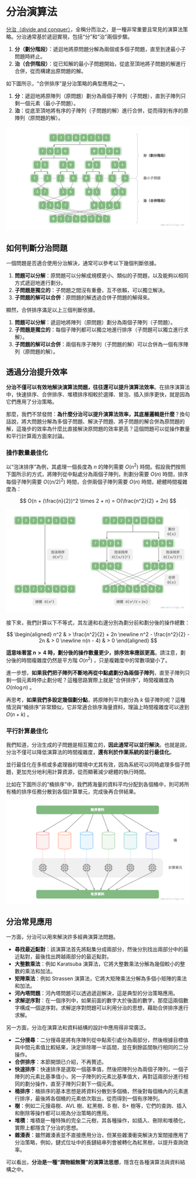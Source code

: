 # 分治演算法

<u>分治（divide and conquer）</u>，全稱分而治之，是一種非常重要且常見的演算法策略。分治通常基於遞迴實現，包括“分”和“治”兩個步驟。

1. **分（劃分階段）**：遞迴地將原問題分解為兩個或多個子問題，直至到達最小子問題時終止。
2. **治（合併階段）**：從已知解的最小子問題開始，從底至頂地將子問題的解進行合併，從而構建出原問題的解。

如下圖所示，“合併排序”是分治策略的典型應用之一。

1. **分**：遞迴地將原陣列（原問題）劃分為兩個子陣列（子問題），直到子陣列只剩一個元素（最小子問題）。
2. **治**：從底至頂地將有序的子陣列（子問題的解）進行合併，從而得到有序的原陣列（原問題的解）。

![合併排序的分治策略](divide_and_conquer.assets/divide_and_conquer_merge_sort.png)

## 如何判斷分治問題

一個問題是否適合使用分治解決，通常可以參考以下幾個判斷依據。

1. **問題可以分解**：原問題可以分解成規模更小、類似的子問題，以及能夠以相同方式遞迴地進行劃分。
2. **子問題是獨立的**：子問題之間沒有重疊，互不依賴，可以獨立解決。
3. **子問題的解可以合併**：原問題的解透過合併子問題的解得來。

顯然，合併排序滿足以上三個判斷依據。

1. **問題可以分解**：遞迴地將陣列（原問題）劃分為兩個子陣列（子問題）。
2. **子問題是獨立的**：每個子陣列都可以獨立地進行排序（子問題可以獨立進行求解）。
3. **子問題的解可以合併**：兩個有序子陣列（子問題的解）可以合併為一個有序陣列（原問題的解）。

## 透過分治提升效率

**分治不僅可以有效地解決演算法問題，往往還可以提升演算法效率**。在排序演算法中，快速排序、合併排序、堆積排序相較於選擇、冒泡、插入排序更快，就是因為它們應用了分治策略。

那麼，我們不禁發問：**為什麼分治可以提升演算法效率，其底層邏輯是什麼**？換句話說，將大問題分解為多個子問題、解決子問題、將子問題的解合併為原問題的解，這幾步的效率為什麼比直接解決原問題的效率更高？這個問題可以從操作數量和平行計算兩方面來討論。

### 操作數量最佳化

以“泡沫排序”為例，其處理一個長度為 $n$ 的陣列需要 $O(n^2)$ 時間。假設我們按照下圖所示的方式，將陣列從中點處分為兩個子陣列，則劃分需要 $O(n)$ 時間，排序每個子陣列需要 $O((n / 2)^2)$ 時間，合併兩個子陣列需要 $O(n)$ 時間，總體時間複雜度為：

$$
O(n + (\frac{n}{2})^2 \times 2 + n) = O(\frac{n^2}{2} + 2n)
$$

![劃分陣列前後的泡沫排序](divide_and_conquer.assets/divide_and_conquer_bubble_sort.png)

接下來，我們計算以下不等式，其左邊和右邊分別為劃分前和劃分後的操作總數：

$$
\begin{aligned}
n^2 & > \frac{n^2}{2} + 2n \newline
n^2 - \frac{n^2}{2} - 2n & > 0 \newline
n(n - 4) & > 0
\end{aligned}
$$

**這意味著當 $n > 4$ 時，劃分後的操作數量更少，排序效率應該更高**。請注意，劃分後的時間複雜度仍然是平方階 $O(n^2)$ ，只是複雜度中的常數項變小了。

進一步想，**如果我們把子陣列不斷地再從中點處劃分為兩個子陣列**，直至子陣列只剩一個元素時停止劃分呢？這種思路實際上就是“合併排序”，時間複雜度為 $O(n \log n)$ 。

再思考，**如果我們多設定幾個劃分點**，將原陣列平均劃分為 $k$ 個子陣列呢？這種情況與“桶排序”非常類似，它非常適合排序海量資料，理論上時間複雜度可以達到 $O(n + k)$ 。

### 平行計算最佳化

我們知道，分治生成的子問題是相互獨立的，**因此通常可以並行解決**。也就是說，分治不僅可以降低演算法的時間複雜度，**還有利於作業系統的並行最佳化**。

並行最佳化在多核或多處理器的環境中尤其有效，因為系統可以同時處理多個子問題，更加充分地利用計算資源，從而顯著減少總體的執行時間。

比如在下圖所示的“桶排序”中，我們將海量的資料平均分配到各個桶中，則可將所有桶的排序任務分散到各個計算單元，完成後再合併結果。

![桶排序的平行計算](divide_and_conquer.assets/divide_and_conquer_parallel_computing.png)

## 分治常見應用

一方面，分治可以用來解決許多經典演算法問題。

- **尋找最近點對**：該演算法首先將點集分成兩部分，然後分別找出兩部分中的最近點對，最後找出跨越兩部分的最近點對。
- **大整數乘法**：例如 Karatsuba 演算法，它將大整數乘法分解為幾個較小的整數的乘法和加法。
- **矩陣乘法**：例如 Strassen 演算法，它將大矩陣乘法分解為多個小矩陣的乘法和加法。
- **河內塔問題**：河內塔問題可以透過遞迴解決，這是典型的分治策略應用。
- **求解逆序對**：在一個序列中，如果前面的數字大於後面的數字，那麼這兩個數字構成一個逆序對。求解逆序對問題可以利用分治的思想，藉助合併排序進行求解。

另一方面，分治在演算法和資料結構的設計中應用得非常廣泛。

- **二分搜尋**：二分搜尋是將有序陣列從中點索引處分為兩部分，然後根據目標值與中間元素值比較結果，決定排除哪一半區間，並在剩餘區間執行相同的二分操作。
- **合併排序**：本節開頭已介紹，不再贅述。
- **快速排序**：快速排序是選取一個基準值，然後把陣列分為兩個子陣列，一個子陣列的元素比基準值小，另一子陣列的元素比基準值大，再對這兩部分進行相同的劃分操作，直至子陣列只剩下一個元素。
- **桶排序**：桶排序的基本思想是將資料分散到多個桶，然後對每個桶內的元素進行排序，最後將各個桶的元素依次取出，從而得到一個有序陣列。
- **樹**：例如二元搜尋樹、AVL 樹、紅黑樹、B 樹、B+ 樹等，它們的查詢、插入和刪除等操作都可以視為分治策略的應用。
- **堆積**：堆積是一種特殊的完全二元樹，其各種操作，如插入、刪除和堆積化，實際上都隱含了分治的思想。
- **雜湊表**：雖然雜湊表並不直接應用分治，但某些雜湊衝突解決方案間接應用了分治策略，例如，鏈式位址中的長鏈結串列會被轉化為紅黑樹，以提升查詢效率。

可以看出，**分治是一種“潤物細無聲”的演算法思想**，隱含在各種演算法與資料結構之中。
